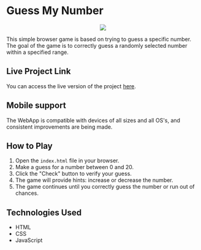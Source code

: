 # Guess My Number
<div align="center">
  <img src="guess.giff" />
</div>

This simple browser game is based on trying to guess a specific number. The goal of the game is to correctly guess a randomly selected number within a specified range.

## Live Project Link

You can access the live version of the project [here](https://guess-number-rose.vercel.app/).

## Mobile support
The WebApp is compatible with devices of all sizes and all OS's, and consistent improvements are being made.

## How to Play

1. Open the `index.html` file in your browser.
2. Make a guess for a number between 0 and 20.
3. Click the "Check" button to verify your guess.
4. The game will provide hints: increase or decrease the number.
5. The game continues until you correctly guess the number or run out of chances.

## Technologies Used

- HTML
- CSS
- JavaScript
